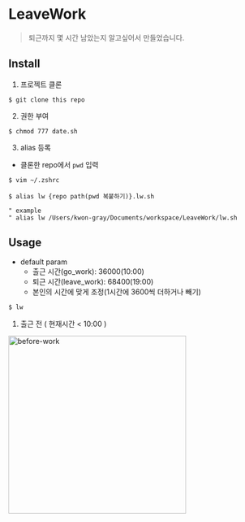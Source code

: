 # LeaveWork

> 퇴근까지 몇 시간 남았는지 알고싶어서 만들었습니다.

## Install

1. 프로젝트 클론

```
$ git clone this repo
```

2. 권한 부여

```
$ chmod 777 date.sh
```

3. alias 등록

- 클론한 repo에서 `pwd` 입력

```sh
$ vim ~/.zshrc
```

```vim
$ alias lw {repo path(pwd 복붙하기)}.lw.sh

" example
" alias lw /Users/kwon-gray/Documents/workspace/LeaveWork/lw.sh
```

## Usage

- default param
  - 출근 시간(go_work): 36000(10:00)
  - 퇴근 시간(leave_work): 68400(19:00)
  - 본인의 시간에 맞게 조정(1시간에 3600씩 더하거나 빼기)

```sh
$ lw
```

1. 출근 전 ( 현재시간 < 10:00 )

<img width="350" alt="before-work" src="https://user-images.githubusercontent.com/84373490/170549682-39479466-1436-4a7a-bb6c-18b8cacaaed3.png">

